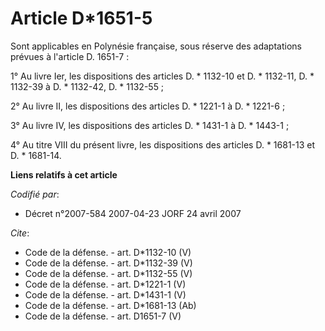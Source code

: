 # Article D*1651-5

Sont applicables en Polynésie française, sous réserve des adaptations prévues à l'article D. 1651-7 : 

1° Au livre Ier, les dispositions des articles D. * 1132-10 et D. * 1132-11, D. * 1132-39 à D. * 1132-42, D. * 1132-55 ; 

2° Au livre II, les dispositions des articles D. * 1221-1 à D. * 1221-6 ; 

3° Au livre IV, les dispositions des articles D. * 1431-1 à D. * 1443-1 ; 

4° Au titre VIII du présent livre, les dispositions des articles D. * 1681-13 et D. * 1681-14.

**Liens relatifs à cet article**

_Codifié par_:

  - Décret n°2007-584 2007-04-23 JORF 24 avril 2007

_Cite_:

  - Code de la défense. - art. D*1132-10 (V)
  - Code de la défense. - art. D*1132-39 (V)
  - Code de la défense. - art. D*1132-55 (V)
  - Code de la défense. - art. D*1221-1 (V)
  - Code de la défense. - art. D*1431-1 (V)
  - Code de la défense. - art. D*1681-13 (Ab)
  - Code de la défense. - art. D1651-7 (V)
